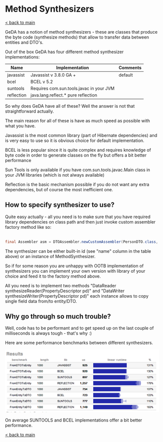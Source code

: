 # Method Synthesizers

[< back to main](https://github.com/inspire-software/geda-genericdto/tree/master/wiki)

GeDA has a notion of method synthesizers - these are classes that produce the byte code (synthesize methods) that allow to transfer data between entities and DTO's.

Out of the box GeDA has four different method synthesizer implementations:

Name | Implementation | Comments 
--- | --- | ---
javassist |Javassist v 3.8.0 GA + |default 
bcel |BCEL v 5.2 | 
suntools |Requires com.sun.tools.javac in your JVM | 
reflection |java.lang.reflect.* pure reflection | 

So why does GeDA have all of these?
Well the answer is not that straightforward actually.

The main reason for all of these is have as much speed as possible with what you have.

Javassist is the most common library (part of Hibernate dependencies) and is very easy to use so it is obvious choice for default implementation.

BCEL is less popular since it is quite complex and requires knowledge of byte code in order to generate classes on the fly but offers a bit better performance

Sun Tools is only available if you have com.sun.tools.javac.Main class in your JVM libraries (which is not always available)

Reflection is the basic mechanism possible if you do not want any extra dependencies, but of course the most inefficient one.

## How to specify synthesizer to use?

Quite easy actually - all you need is to make sure that you have required library dependencies on class path and then just invoke custom assembler factory method like so:

```java

final Assembler asm = DTOAssembler.newCustomAssembler(PersonDTO.class, Person.class, synthesizer);
```

The synthesizer can be either built-in id (see "name" column in the table above) or an instance of MethodSynthesizer.

So if for some reason you are unhappy with OOTB implementation of synthesizers you can implement your own version with library of your choice and feed it to the factory method above.

All you need is to implement two methods "DataReader synthesizeReader(PropertyDescriptor pd)" and "DataWriter synthesizeWriter(PropertyDescriptor pd)" each instance allows to copy single field data from/to entity/DTO.

## Why go through so much trouble?

Well, code has to be performant and to get speed up on the last couple of milliseconds is always tough - that's why :)

Here are some performance benchmarks between different synthesizers. 


![GeDA-synth-bechmark.png](https://github.com/inspire-software/geda-genericdto/blob/master/wiki/topics/GeDA-synth-bechmark.png?raw=true)


On average SUNTOOLS and BCEL implementations offer a bit better performance.


[< back to main](https://github.com/inspire-software/geda-genericdto/tree/master/wiki)
